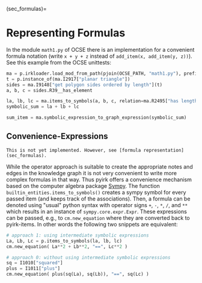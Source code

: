 (sec_formulas)=
# Representing Formulas

In the module `math1.py` of OCSE there is an implementation for a convenient formula
notation (write `x + y + z` instead of `add_item(x, add_item(y, z))`). See this example
from the OCSE unittests:

```python
ma = p.irkloader.load_mod_from_path(pjoin(OCSE_PATH, "math1.py"), prefix="ma")
t = p.instance_of(ma.I2917["planar triangle"])
sides = ma.I9148["get polygon sides ordered by length"](t)
a, b, c = sides.R39__has_element

la, lb, lc = ma.items_to_symbols(a, b, c, relation=ma.R2495["has length"])
symbolic_sum = la + lb + lc

sum_item = ma.symbolic_expression_to_graph_expression(symbolic_sum)
```


## Convenience-Expressions

```{warning}
This is not yet implemented. However, see [formula representation](sec_formulas).
```

While the operator approach is suitable to create the appropriate notes and edges in the
knowledge graph it is not very convenient to write more complex formulas in that way.
Thus pyirk offers a convenience mechanism based on the computer algebra
package [Sympy](https://docs.sympy.org/dev/install.html). The
function `builtin_entities.items_to_symbols()` creates a sympy symbol for every passed
item (and keeps track of the associations). Then, a formula can be denoted using "usual"
python syntax with operator signs `+`, `-`, `*`, `/`, and `**` which results in an
instance of `sympy.core.expr.Expr`. These expressions can be passed, e.g.,
to `cm.new_equation` where they are converted back to pyirk-items. In other words the
following two snippets are equivalent:

```python
# approach 1: using intermediate symbolic expressions
La, Lb, Lc = p.items_to_symbols(la, lb, lc)
cm.new_equation( La**2 + Lb**2, "==", Lc**2 )

# approach 0: without using intermediate symbolic expressions
sq = I1010["squared"]
plus = I1011["plus"]
cm.new_equation( plus(sq(La), sq(Lb)), "==", sq(Lc) )
```

<!-- TODO: introduce real squared and plus operators -->
<!-- TODO: implement this mechanism and refer to unit test here -->
